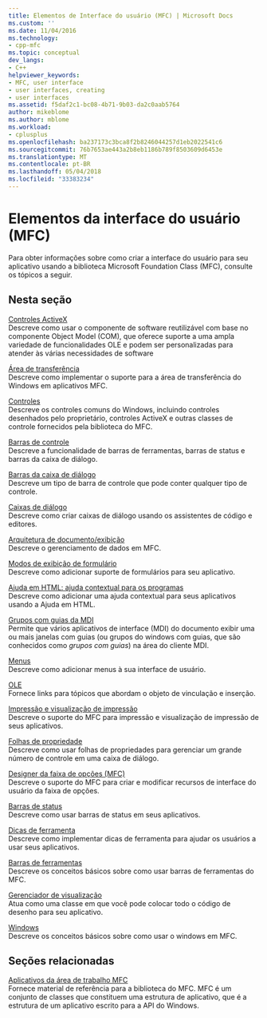 ```yaml
---
title: Elementos de Interface do usuário (MFC) | Microsoft Docs
ms.custom: ''
ms.date: 11/04/2016
ms.technology:
- cpp-mfc
ms.topic: conceptual
dev_langs:
- C++
helpviewer_keywords:
- MFC, user interface
- user interfaces, creating
- user interfaces
ms.assetid: f5daf2c1-bc08-4b71-9b03-da2c0aab5764
author: mikeblome
ms.author: mblome
ms.workload:
- cplusplus
ms.openlocfilehash: ba237173c3bca8f2b8246044257d1eb2022541c6
ms.sourcegitcommit: 76b7653ae443a2b8eb1186b789f8503609d6453e
ms.translationtype: MT
ms.contentlocale: pt-BR
ms.lasthandoff: 05/04/2018
ms.locfileid: "33383234"
---
```

# <a name="user-interface-elements-mfc"></a>Elementos da interface do usuário (MFC)
Para obter informações sobre como criar a interface do usuário para seu aplicativo usando a biblioteca Microsoft Foundation Class (MFC), consulte os tópicos a seguir.  
  
## <a name="in-this-section"></a>Nesta seção  
 [Controles ActiveX](../mfc/activex-controls.md)  
 Descreve como usar o componente de software reutilizável com base no componente Object Model (COM), que oferece suporte a uma ampla variedade de funcionalidades OLE e podem ser personalizadas para atender às várias necessidades de software  
  
 [Área de transferência](../mfc/clipboard.md)  
 Descreve como implementar o suporte para a área de transferência do Windows em aplicativos MFC.  
  
 [Controles](../mfc/controls-mfc.md)  
 Descreve os controles comuns do Windows, incluindo controles desenhados pelo proprietário, controles ActiveX e outras classes de controle fornecidos pela biblioteca do MFC.  
  
 [Barras de controle](../mfc/control-bars.md)  
 Descreve a funcionalidade de barras de ferramentas, barras de status e barras da caixa de diálogo.  
  
 [Barras da caixa de diálogo](../mfc/dialog-bars.md)  
 Descreve um tipo de barra de controle que pode conter qualquer tipo de controle.  
  
 [Caixas de diálogo](../mfc/dialog-boxes.md)  
 Descreve como criar caixas de diálogo usando os assistentes de código e editores.  
  
 [Arquitetura de documento/exibição](../mfc/document-view-architecture.md)  
 Descreve o gerenciamento de dados em MFC.  
  
 [Modos de exibição de formulário](../mfc/form-views-mfc.md)  
 Descreve como adicionar suporte de formulários para seu aplicativo.  
  
 [Ajuda em HTML: ajuda contextual para os programas](../mfc/html-help-context-sensitive-help-for-your-programs.md)  
 Descreve como adicionar uma ajuda contextual para seus aplicativos usando a Ajuda em HTML.  
  
 [Grupos com guias da MDI](../mfc/mdi-tabbed-groups.md)  
 Permite que vários aplicativos de interface (MDI) do documento exibir uma ou mais janelas com guias (ou grupos do windows com guias, que são conhecidos como *grupos com guias*) na área do cliente MDI.  
  
 [Menus](../mfc/menus-mfc.md)  
 Descreve como adicionar menus à sua interface de usuário.  
  
 [OLE](../mfc/ole-mfc.md)  
 Fornece links para tópicos que abordam o objeto de vinculação e inserção.  
  
 [Impressão e visualização de impressão](../mfc/printing-and-print-preview.md)  
 Descreve o suporte do MFC para impressão e visualização de impressão de seus aplicativos.  
  
 [Folhas de propriedade](../mfc/property-sheets-mfc.md)  
 Descreve como usar folhas de propriedades para gerenciar um grande número de controle em uma caixa de diálogo.  
  
 [Designer da faixa de opções (MFC)](../mfc/ribbon-designer-mfc.md)  
 Descreve o suporte do MFC para criar e modificar recursos de interface do usuário da faixa de opções.  
  
 [Barras de status](../mfc/status-bars.md)  
 Descreve como usar barras de status em seus aplicativos.  
  
 [Dicas de ferramenta](../mfc/tool-tips.md)  
 Descreve como implementar dicas de ferramenta para ajudar os usuários a usar seus aplicativos.  
  
 [Barras de ferramentas](../mfc/toolbars.md)  
 Descreve os conceitos básicos sobre como usar barras de ferramentas do MFC.  
  
 [Gerenciador de visualização](../mfc/visualization-manager.md)  
 Atua como uma classe em que você pode colocar todo o código de desenho para seu aplicativo.  
  
 [Windows](../mfc/windows.md)  
 Descreve os conceitos básicos sobre como usar o windows em MFC.  
  
## <a name="related-sections"></a>Seções relacionadas  
 [Aplicativos da área de trabalho MFC](../mfc/mfc-desktop-applications.md)  
 Fornece material de referência para a biblioteca do MFC. MFC é um conjunto de classes que constituem uma estrutura de aplicativo, que é a estrutura de um aplicativo escrito para a API do Windows.

